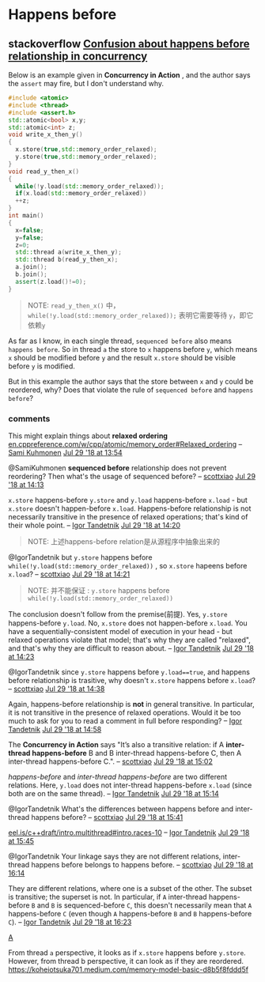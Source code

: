 # Happens before 

## stackoverflow [Confusion about happens before relationship in concurrency](https://stackoverflow.com/questions/51580966/confusion-about-happens-before-relationship-in-concurrency)

Below is an example given in **Concurrency in Action** , and the author says the `assert` may fire, but I don't understand why.

```cpp
#include <atomic>
#include <thread>
#include <assert.h>
std::atomic<bool> x,y;
std::atomic<int> z;
void write_x_then_y()
{
  x.store(true,std::memory_order_relaxed);
  y.store(true,std::memory_order_relaxed);
}
void read_y_then_x()
{
  while(!y.load(std::memory_order_relaxed));
  if(x.load(std::memory_order_relaxed))
  ++z;
}
int main()
{
  x=false;
  y=false;
  z=0;
  std::thread a(write_x_then_y);
  std::thread b(read_y_then_x);
  a.join();
  b.join();
  assert(z.load()!=0);
}
```

> NOTE:  `read_y_then_x()` 中，`while(!y.load(std::memory_order_relaxed));` 表明它需要等待 `y`，即它依赖`y`

As far as I know, in each single thread, `sequenced before` also means `happens before`. So in thread `a` the store to `x` happens before `y`, which means `x` should be modified before `y` and the result `x.store` should be visible before `y` is modified.

But in this example the author says that the store between `x` and `y` could be reordered, why? Does that violate the rule of `sequenced before` and `happens before`?

### comments

This might explain things about **relaxed ordering** [en.cppreference.com/w/cpp/atomic/memory_order#Relaxed_ordering](https://en.cppreference.com/w/cpp/atomic/memory_order#Relaxed_ordering) – [Sami Kuhmonen](https://stackoverflow.com/users/1806780/sami-kuhmonen) [Jul 29 '18 at 13:54](https://stackoverflow.com/questions/51580966/confusion-about-happens-before-relationship-in-concurrency#comment90127305_51580966)

@SamiKuhmonen **sequenced before** relationship does not prevent reordering? Then what's the usage of sequenced before? – [scottxiao](https://stackoverflow.com/users/9133378/scottxiao) [Jul 29 '18 at 14:13](https://stackoverflow.com/questions/51580966/confusion-about-happens-before-relationship-in-concurrency#comment90127596_51580966)

`x.store` happens-before `y.store` and `y.load` happens-before `x.load` - but `x.store` doesn't happen-before `x.load`. Happens-before relationship is not necessarily transitive in the presence of relaxed operations; that's kind of their whole point. – [Igor Tandetnik](https://stackoverflow.com/users/1670129/igor-tandetnik) [Jul 29 '18 at 14:20](https://stackoverflow.com/questions/51580966/confusion-about-happens-before-relationship-in-concurrency#comment90127697_51580966)

> NOTE: 上述happens-before relation是从源程序中抽象出来的

@IgorTandetnik but `y.store` happens before `while(!y.load(std::memory_order_relaxed))` , so `x.store` hapeens before `x.load`? – [scottxiao](https://stackoverflow.com/users/9133378/scottxiao) [Jul 29 '18 at 14:21](https://stackoverflow.com/questions/51580966/confusion-about-happens-before-relationship-in-concurrency#comment90127709_51580966)

> NOTE: 并不能保证 : `y.store` happens before `while(!y.load(std::memory_order_relaxed))` 

The conclusion doesn't follow from the premise(前提). Yes, `y.store` happens-before `y.load`. No, `x.store` does not happen-before `x.load`. You have a sequentially-consistent model of execution in your head - but relaxed operations violate that model; that's why they are called "relaxed", and that's why they are difficult to reason about. – [Igor Tandetnik](https://stackoverflow.com/users/1670129/igor-tandetnik) [Jul 29 '18 at 14:23](https://stackoverflow.com/questions/51580966/confusion-about-happens-before-relationship-in-concurrency#comment90127735_51580966) 

@IgorTandetnik since `y.store` happens before `y.load==true`, and happens before relationship is trasitive, why doesn't `x.store` happens before `x.load`? – [scottxiao](https://stackoverflow.com/users/9133378/scottxiao) [Jul 29 '18 at 14:38](https://stackoverflow.com/questions/51580966/confusion-about-happens-before-relationship-in-concurrency#comment90127998_51580966)

Again, happens-before relationship is **not** in general transitive. In particular, it is not transitive in the presence of relaxed operations. Would it be too much to ask for you to read a comment in full before responding? – [Igor Tandetnik](https://stackoverflow.com/users/1670129/igor-tandetnik) [Jul 29 '18 at 14:58](https://stackoverflow.com/questions/51580966/confusion-about-happens-before-relationship-in-concurrency#comment90128326_51580966) 

The **Concurrency in Action** says "It’s also a transitive relation: if A **inter-thread happens-before** B and B inter-thread happens-before C, then A inter-thread happens-before C.". – [scottxiao](https://stackoverflow.com/users/9133378/scottxiao) [Jul 29 '18 at 15:02](https://stackoverflow.com/questions/51580966/confusion-about-happens-before-relationship-in-concurrency#comment90128383_51580966) 

*happens-before* and *inter-thread happens-before* are two different relations. Here, `y.load` does not inter-thread happens-before `x.load` (since both are on the same thread). – [Igor Tandetnik](https://stackoverflow.com/users/1670129/igor-tandetnik) [Jul 29 '18 at 15:14](https://stackoverflow.com/questions/51580966/confusion-about-happens-before-relationship-in-concurrency#comment90128578_51580966) 

@IgorTandetnik What's the differences between happens before and inter-thread happens before? – [scottxiao](https://stackoverflow.com/users/9133378/scottxiao) [Jul 29 '18 at 15:41](https://stackoverflow.com/questions/51580966/confusion-about-happens-before-relationship-in-concurrency#comment90129053_51580966)

[eel.is/c++draft/intro.multithread#intro.races-10](http://eel.is/c++draft/intro.multithread#intro.races-10) – [Igor Tandetnik](https://stackoverflow.com/users/1670129/igor-tandetnik) [Jul 29 '18 at 15:45](https://stackoverflow.com/questions/51580966/confusion-about-happens-before-relationship-in-concurrency#comment90129122_51580966)

@IgorTandetnik Your linkage says they are not different relations, inter-thread happens before belongs to happens before. – [scottxiao](https://stackoverflow.com/users/9133378/scottxiao) [Jul 29 '18 at 16:14](https://stackoverflow.com/questions/51580966/confusion-about-happens-before-relationship-in-concurrency#comment90129628_51580966)

They are different relations, where one is a subset of the other. The subset is transitive; the superset is not. In particular, if `A` inter-thread happens-before `B` and `B` is sequenced-before `C`, this doesn't necessarily mean that `A` happens-before `C` (even though `A` happens-before `B` and `B` happens-before `C`). – [Igor Tandetnik](https://stackoverflow.com/users/1670129/igor-tandetnik) [Jul 29 '18 at 16:23](https://stackoverflow.com/questions/51580966/confusion-about-happens-before-relationship-in-concurrency#comment90129770_51580966)

[A](https://stackoverflow.com/a/65337588)

From thread `a` perspective, it looks as if `x.store` happens before `y.store`. However, from thread b perspective, it can look as if they are reordered. https://koheiotsuka701.medium.com/memory-model-basic-d8b5f8fddd5f